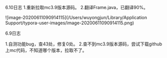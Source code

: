 6.10日志
1.重新拉取mc3.9版本源码。
2.翻译Frame.java，已翻译90%。

![image-20200611090914115](/Users/wuyongjun/Library/Application Support/typora-user-images/image-20200611090914115.png)

6.9日志

1.自测功能bug，查43处，修复0处。
2.查不到mc3.9版本源码，尝试下载github上mc代码，不知道哪个版本，拉取不了。